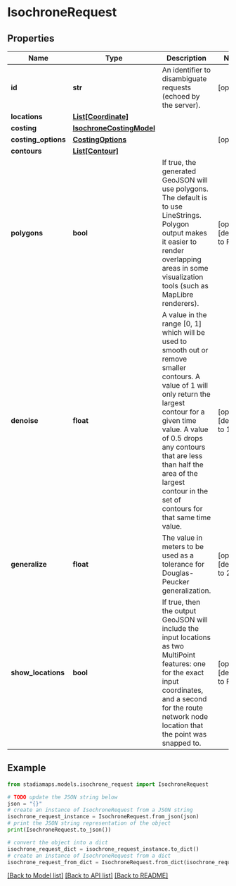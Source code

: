 # IsochroneRequest


## Properties

Name | Type | Description | Notes
------------ | ------------- | ------------- | -------------
**id** | **str** | An identifier to disambiguate requests (echoed by the server). | [optional] 
**locations** | [**List[Coordinate]**](Coordinate.md) |  | 
**costing** | [**IsochroneCostingModel**](IsochroneCostingModel.md) |  | 
**costing_options** | [**CostingOptions**](CostingOptions.md) |  | [optional] 
**contours** | [**List[Contour]**](Contour.md) |  | 
**polygons** | **bool** | If true, the generated GeoJSON will use polygons. The default is to use LineStrings. Polygon output makes it easier to render overlapping areas in some visualization tools (such as MapLibre renderers). | [optional] [default to False]
**denoise** | **float** | A value in the range [0, 1] which will be used to smooth out or remove smaller contours. A value of 1 will only return the largest contour for a given time value. A value of 0.5 drops any contours that are less than half the area of the largest contour in the set of contours for that same time value. | [optional] [default to 1]
**generalize** | **float** | The value in meters to be used as a tolerance for Douglas-Peucker generalization. | [optional] [default to 200.0]
**show_locations** | **bool** | If true, then the output GeoJSON will include the input locations as two MultiPoint features: one for the exact input coordinates, and a second for the route network node location that the point was snapped to. | [optional] [default to False]

## Example

```python
from stadiamaps.models.isochrone_request import IsochroneRequest

# TODO update the JSON string below
json = "{}"
# create an instance of IsochroneRequest from a JSON string
isochrone_request_instance = IsochroneRequest.from_json(json)
# print the JSON string representation of the object
print(IsochroneRequest.to_json())

# convert the object into a dict
isochrone_request_dict = isochrone_request_instance.to_dict()
# create an instance of IsochroneRequest from a dict
isochrone_request_from_dict = IsochroneRequest.from_dict(isochrone_request_dict)
```
[[Back to Model list]](../README.md#documentation-for-models) [[Back to API list]](../README.md#documentation-for-api-endpoints) [[Back to README]](../README.md)


